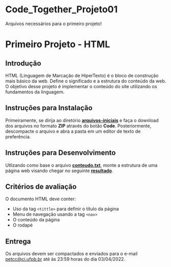 # Code_Together_Projeto01
Arquivos necessários para o primeiro projeto!
# Primeiro Projeto - HTML

## Introdução

HTML (Linguagem de Marcação de HiperTexto) é o bloco de construção mais básico da web. Define o significado e a estrutura do conteúdo da web. O objetivo
desse projeto é implementar o conteúdo do site utilizando os fundamentos da linguagem.

## Instruções para Instalação

Primeiramente, se dirija ao diretório [**arquivos-iniciais**](arquivos-iniciais) e faça o download dos arquivos no formato **ZIP** através do botão **Code**. Posteriormente, descompacte o arquivo e abra a pasta em um editor de texto de preferência.

## Instruções para Desenvolvimento

Utlizando como base o arquivo [**conteudo.txt**](arquivos-iniciais/conteudo.txt), monte a estrutura de uma página web visando chegar no seguinte [**resultado**](https://imgur.com/dy0lXVn).

## Critérios de avaliação

O documento HTML deve conter:

- Uso da tag `<tittle>` para definir o título da página
- Menu de navegação usando a tag `<nav>`
- O conteúdo da página
- O rodapé

## Entrega

Os arquivos devem ser compactados e enviados para o e-mail petcc@ci.ufpb.br até às 23:59 horas do dia 03/04/2022.
